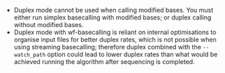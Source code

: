 * Duplex mode cannot be used when calling modified bases. You must either run simplex basecalling with modified bases; or duplex calling without modified bases.
* Duplex mode with wf-basecalling is reliant on internal optimisations to organise input files for better duplex rates, which is not possible when using streaming basecalling; therefore duplex combined with the `--watch_path` option could lead to lower duplex rates than what would be achieved running the algorithm after sequencing is completed.